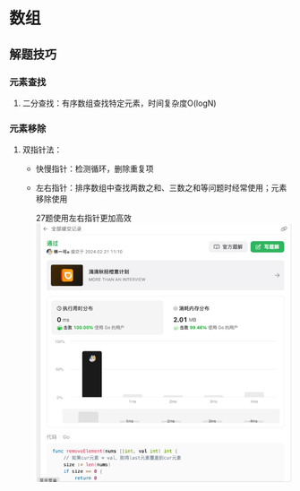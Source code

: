 # 数组

## 解题技巧

### 元素查找

1. 二分查找：有序数组查找特定元素，时间复杂度O(logN)

### 元素移除

1. 双指针法：
    - 快慢指针：检测循环，删除重复项
    - 左右指针：排序数组中查找两数之和、三数之和等问题时经常使用；元素移除使用
        
        27题使用左右指针更加高效
        ![img.png](../images/img.png)
